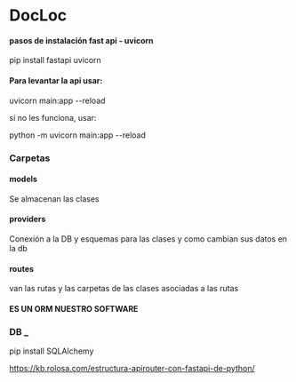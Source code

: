 # DocLoc



#### pasos de instalación fast api - uvicorn

pip install fastapi uvicorn




#### Para levantar la api usar: 
uvicorn main:app --reload


si no les funciona, usar:

python -m uvicorn main:app --reload


### Carpetas

#### models
Se almacenan las clases 

#### providers
Conexión a la DB y esquemas para las clases y como cambian sus datos en la db

#### routes
van las rutas y las carpetas de las clases asociadas a las rutas



#### ES UN ORM NUESTRO SOFTWARE


### DB _ 
pip install SQLAlchemy



https://kb.rolosa.com/estructura-apirouter-con-fastapi-de-python/
